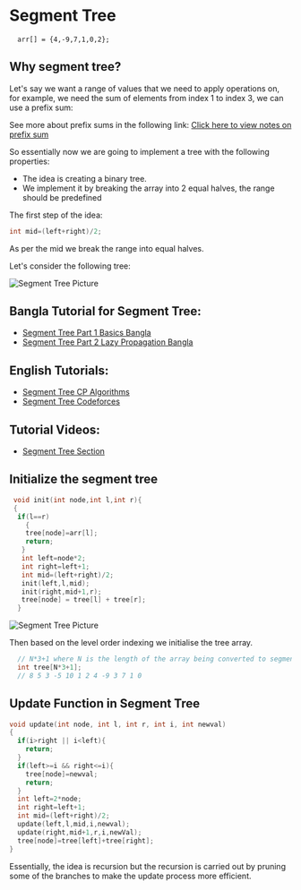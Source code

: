 # Segment Tree

```
  arr[] = {4,-9,7,1,0,2};
```

## Why segment tree?

Let's say we want a range of values that we need to apply operations on, for example, we need the sum of elements from index 1 to index 3, we can use a prefix sum:

See more about prefix sums in the following link: [Click here to view notes on prefix sum](https://github.com/mirzaazwad/Competitive-Programming/tree/main/CategoryWisePersonalNotesTutorialsAndProblemsSolved/Data%20Structures/RangeQueries/Prefix_Array)

So essentially now we are going to implement a tree with the following properties:
* The idea is creating a binary tree.
* We implement it by breaking the array into 2 equal halves, the range should be  predefined

The first step of the idea:

```cpp
int mid=(left+right)/2;
```

As per the mid we break the range into equal halves.

Let's consider the following tree:

![Segment Tree Picture](https://github.com/mirzaazwad/Competitive-Programming/blob/main/CategoryWisePersonalNotesTutorialsAndProblemsSolved/Data%20Structures/RangeQueries/SegmentTree/SegTree.png)


## Bangla Tutorial for Segment Tree:
* [Segment Tree Part 1 Basics Bangla](http://www.shafaetsplanet.com/?p=1557)
* [Segment Tree Part 2 Lazy Propagation Bangla](https://www.shafaetsplanet.com/?p=1591)
## English Tutorials:
* [Segment Tree CP Algorithms](https://cp-algorithms.com/data_structures/segment_tree.html)
* [Segment Tree Codeforces](https://codeforces.com/blog/entry/15890)
## Tutorial Videos:
* [Segment Tree Section](https://www.youtube.com/channel/UCozCCU3b1HmcmCf2gLN_7HA/videos)

## Initialize the segment tree
```cpp
 void init(int node,int l,int r){
 {
  if(l==r)
    {
    tree[node]=arr[l];
    return;
   }
   int left=node*2;
   int right=left+1;
   int mid=(left+right)/2;
   init(left,l,mid);
   init(right,mid+1,r);
   tree[node] = tree[l] + tree[r];
  }
```
![Segment Tree Picture](https://github.com/mirzaazwad/Competitive-Programming/blob/main/CategoryWisePersonalNotesTutorialsAndProblemsSolved/Data%20Structures/RangeQueries/SegmentTree/TreeBuild.png)

Then based on the level order indexing we initialise the tree array.

```cpp
  // N*3+1 where N is the length of the array being converted to segment tree.
  int tree[N*3+1];
  // 8 5 3 -5 10 1 2 4 -9 3 7 1 0
```
## Update Function in Segment Tree
```cpp
void update(int node, int l, int r, int i, int newval)
{
  if(i>right || i<left){
    return;
  }
  if(left>=i && right<=i){
    tree[node]=newval;
    return;
  }
  int left=2*node;
  int right=left+1;
  int mid=(left+right)/2;
  update(left,l,mid,i,newval);
  update(right,mid+1,r,i,newVal);
  tree[node]=tree[left]+tree[right];
}
```

Essentially, the idea is recursion but the recursion is carried out by pruning some of the branches to make the update process more efficient.




